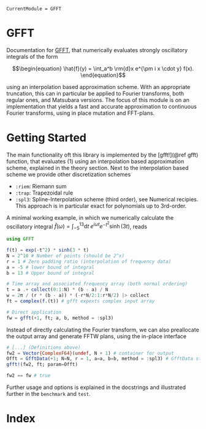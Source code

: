 ```@meta
CurrentModule = GFFT
```

# GFFT

Documentation for [GFFT](https://github.com/lukasgrunwald/GFFT.jl), that numerically evaluates strongly oscillatory integrals of the form
```math
\begin{equation}
\hat{f}(y) = \int_a^b \rm{d}x e^{\pm i x \cdot y} f(x).
\end{equation}
```

using an interpolation based approximation scheme. With an appropriate truncation, this can in particular be applied to Fourier transforms, both regular ones, and Matsubara versions. The focus of this module is on an implementation that yields a fast and accurate approximation to continuous Fourier transforms, using in place mutation and FFT-plans.

# Getting Started

The main functionality oft this library is implemented by the [gfft!](@ref gfft) function, that evaluates (1) using an interpolation based approximation scheme, explained in the theory section. Next to the interpolation based scheme we provide other discretization schemes
- `:riem`: Riemann sum
- `:trap`: Trapezoidal rule
- `:spl3`: Spline-Interpolation scheme (third order), see Numerical recipies. This approach is in particular exact for polynomials up to 3rd-order.

A minimal working example, in which we numerically calculate the oscillatory integral $\hat{f}(\omega) = \int_{-5}^{13} \text{d}t \; e^{i \omega t} e^{-t^2} \sinh(3t)$, reads

```julia
using GFFT

f(t) = exp(-t^2) * sinh(3 * t)
N = 2^10 # Number of points (should be 2^x)
r = 1 # Zero padding ratio (interpolation of frequency data)
a = -5 # lower bound of integral
b = 13 # Upper bound of integral

# Time array and associated frequency array (both normal ordering)
t = a .+ collect(0:1:N) * (b - a) / N
w = 2π / (r * (b - a)) * (-r*N/2:1:r*N/2) |> collect
ft = complex(f.(t)) # gfft expexts complex input array

# Direct application
fw = gfft(+1, ft; a, b, method = :spl3)
```

Instead of directly calculating the Fourier transform, we can also preallocate the output array and generate FFTW plans, using the in-place interface

```julia
# [...] (Definitions above)
fw2 = Vector{ComplexF64}(undef, N + 1) # container for output
Offt = GfftData(+1; N=N, r = 1, a=a, b=b, method = :spl3) # GfftData struct, containig FFT plan etc.
gfft!(fw2, ft; param=Offt)

fw2 == fw # true
```

Further usage and options is explained in the docstrings and illustrated further in the `benchmark` and `test`.

# Index
```@index
```
